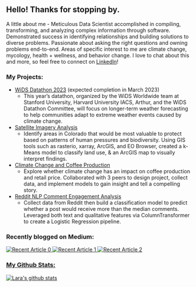 ## Hello! Thanks for stopping by.

A little about me - 
Meticulous Data Scientist accomplished in compiling, transforming, and analyzing complex information through software. Demonstrated success in identifying relationships and building solutions to diverse problems. Passionate about asking the right questions and owning problems end-to-end.
Areas of specific interest to me are climate change, mycology, health + wellness, and behavior change. I love to chat about this and more, so feel free to connect on [LinkedIn](https://www.linkedin.com/in/lara-strachan/)!

### My Projects:
- [WiDS Datathon 2023](https://github.com/lara-es/WiDS_Datathon) (expected completion in March 2023)
  - This year’s datathon, organized by the WiDS Worldwide team at Stanford University, Harvard University IACS, Arthur, and the WiDS Datathon Committee, will focus on longer-term weather forecasting to help communities adapt to extreme weather events caused by climate change.
- [Satellite Imagery Analysis](https://github.com/lara-es/Capstone)
  - Identify areas in Colorado that would be most valuable to protect based on patterns of human pressures and biodiversity. Using GIS tools such as rasterio, xarray, ArcGIS, and EO Browser, created a k-Means model to classify land use, & an ArcGIS map to visually interpret findings.
- [Climate Change and Coffee Production](https://github.com/lara-es/Project4)
  - Explore whether climate change has an impact on coffee production and retail price. Collaborated with 3 peers to design project, collect data, and implement models to gain insight and tell a compelling story.
- [Reddit NLP Comment Engagement Analysis](https://github.com/lara-es/reddit_nlp_classification)
  - Collect data from Reddit then build a classification model to predict whether a post would receive more than the median comments. Leveraged both text and qualitative features via ColumnTransformer to create a Logistic Regression pipeline.

### Recently blogged on Medium:
 <a target="_blank" href="https://github-readme-medium-recent-article.vercel.app/medium/@lara.e.strachan/0"><img src="https://github-readme-medium-recent-article.vercel.app/medium/@lara.e.strachan/0" alt="Recent Article 0"> 
 <a target="_blank" href="https://github-readme-medium-recent-article.vercel.app/medium/@lara.e.strachan/1"><img src="https://github-readme-medium-recent-article.vercel.app/medium/@lara.e.strachan/1" alt="Recent Article 1"> 
 <a target="_blank" href="https://github-readme-medium-recent-article.vercel.app/medium/@lara.e.strachan/2"><img src="https://github-readme-medium-recent-article.vercel.app/medium/@lara.e.strachan/2" alt="Recent Article 2"> 
   
### My Github Stats:
[![Lara's github stats](https://github-readme-stats.vercel.app/api?username=lara-es&count_private=true&show_icons=true&theme=radical&hide_rank=false)](https://github.com/anuraghazra/github-readme-stats)


  
<!--
**lara-es/lara-es** is a ✨ _special_ ✨ repository because its `README.md` (this file) appears on your GitHub profile.

Here are some ideas to get you started:

- 🔭 I’m currently working on ...
- 🌱 I’m currently learning ...
- 👯 I’m looking to collaborate on ...
- 🤔 I’m looking for help with ...
- 💬 Ask me about ...
- 📫 How to reach me: ...
- 😄 Pronouns: ...
- ⚡ Fun fact: ...
-->
